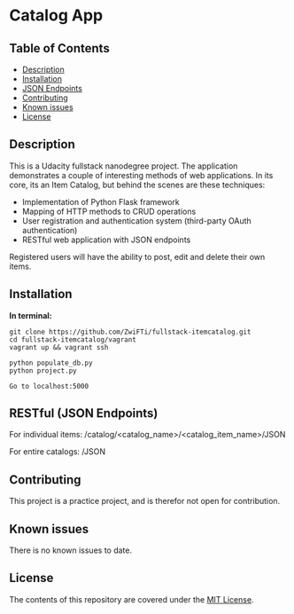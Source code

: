 # Catalog App

## Table of Contents

* [Description](#description)
* [Installation](#installation)
* [JSON Endpoints](#REST)
* [Contributing](#contributing)
* [Known issues](#known)
* [License](#known)

## Description

This is a Udacity fullstack nanodegree project. The application demonstrates
a couple of interesting methods of web applications. In its core, its an Item Catalog,
but behind the scenes are these techniques:

- Implementation of Python Flask framework
- Mapping of HTTP methods to CRUD operations
- User registration and authentication system (third-party OAuth authentication)
- RESTful web application with JSON endpoints

Registered users will have the ability to post, edit and delete their own items.

## Installation

**In terminal:**

    git clone https://github.com/ZwiFTi/fullstack-itemcatalog.git
    cd fullstack-itemcatalog/vagrant
    vagrant up && vagrant ssh

    python populate_db.py
    python project.py

    Go to localhost:5000

## RESTful (JSON Endpoints)

For individual items:
    /catalog/<catalog_name>/<catalog_item_name>/JSON

For entire catalogs:
    /JSON


## Contributing

This project is a practice project, and is therefor not open for contribution.


## Known issues

There is no known issues to date.


## License

The contents of this repository are covered under the [MIT License](LICENSE).
